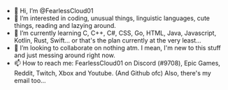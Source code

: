 - 👋 Hi, I’m @FearlessCloud01
- 👀 I’m interested in coding, unusual things, linguistic languages, cute things, reading and lazying around.
- 🌱 I’m currently learning C, C++, C#, CSS, Go, HTML, Java, Javascript, Kotlin, Rust, Swift... or that's the plan currently at the very least...
- 💞️ I’m looking to collaborate on nothing atm. I mean, I'm new to this stuff and just messing around right now.
- 📫 How to reach me: FearlessCloud01 on Discord (#9708), Epic Games, Reddit, Twitch, Xbox and Youtube. (And Github ofc) Also, there's my email too...

<!---
FearlessCloud01/FearlessCloud01 is a ✨ special ✨ repository because its `README.md` (this file) appears on your GitHub profile.
You can click the Preview link to take a look at your changes.
--->

